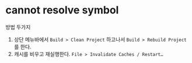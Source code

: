 # cannot resolve symbol

방법 두가지

1. 상단 메뉴바에서 `Build > Clean Project` 하고나서 `Build > Rebuild Project`를 한다.
2. 캐시를 비우고 재실행한다. `File > Invalidate Caches / Restart…`
